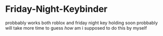 # Friday-Night-Keybinder
probbably works both roblox and friday night
key holding soon probbably will take more time to guess _how_ am i supposed to do this by myself


